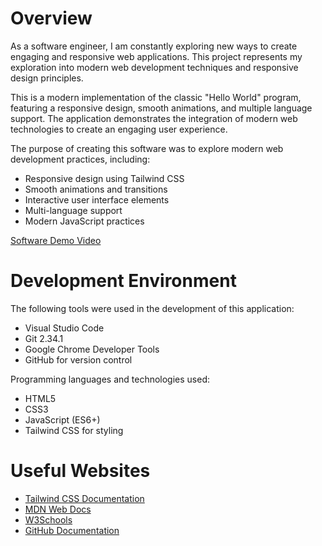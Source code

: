 # Overview

As a software engineer, I am constantly exploring new ways to create engaging and responsive web applications. This project represents my exploration into modern web development techniques and responsive design principles.

This is a modern implementation of the classic "Hello World" program, featuring a responsive design, smooth animations, and multiple language support. The application demonstrates the integration of modern web technologies to create an engaging user experience.

The purpose of creating this software was to explore modern web development practices, including:
- Responsive design using Tailwind CSS
- Smooth animations and transitions
- Interactive user interface elements
- Multi-language support
- Modern JavaScript practices

[Software Demo Video](http://youtube.link.goes.here)

# Development Environment

The following tools were used in the development of this application:

* Visual Studio Code
* Git 2.34.1
* Google Chrome Developer Tools
* GitHub for version control

Programming languages and technologies used:
* HTML5
* CSS3
* JavaScript (ES6+)
* Tailwind CSS for styling

# Useful Websites

* [Tailwind CSS Documentation](https://tailwindcss.com/docs)
* [MDN Web Docs](https://developer.mozilla.org)
* [W3Schools](https://www.w3schools.com)
* [GitHub Documentation](https://docs.github.com)
